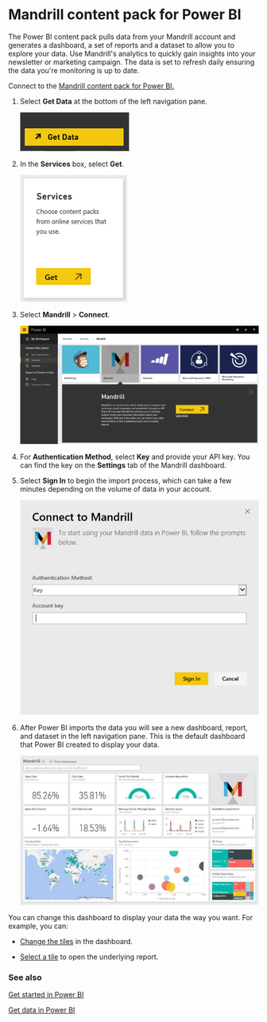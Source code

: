 <properties 
   pageTitle="Mandrill content pack for Power BI"
   description="Mandrill content pack for Power BI"
   services="powerbi" 
   documentationCenter="" 
   authors="theresapalmer" 
   manager="mblythe" 
   editor=""
   tags=""
   qualityFocus="no"
   qualityDate=""/>
 
<tags
   ms.service="powerbi"
   ms.devlang="NA"
   ms.topic="article"
   ms.tgt_pltfrm="NA"
   ms.workload="powerbi"
   ms.date="02/08/2016"
   ms.author="tpalmer"/>
   
# Mandrill content pack for Power&nbsp;BI

The Power BI content pack pulls data from your Mandrill account and generates a dashboard, a set of reports and a dataset to allow you to explore your data. Use Mandrill's analytics to quickly gain insights into your newsletter or marketing campaign. The data is set to refresh daily ensuring the data you're monitoring is up to date.

Connect to the [Mandrill content pack for Power BI.](http://app.powerbi.com/getdata/services/mandrill)

1. Select **Get Data** at the bottom of the left navigation pane.

	![](media/powerbi-content-pack-mandrill/GetData.PNG)

2. In the **Services** box, select **Get**.

	![](media/powerbi-content-pack-mandrill/Services.PNG)

3. Select **Mandrill** > **Connect**.

	![](media/powerbi-content-pack-mandrill/connect.PNG)

4. For **Authentication Method**, select **Key** and provide your API key. You can find the key on the **Settings** tab of the Mandrill dashboard. 

5. Select **Sign In** to begin the import process, which can take a few minutes depending on the volume of data in your account.

	![](media/powerbi-content-pack-mandrill/auth.PNG)

5. After Power BI imports the data you will see a new dashboard, report, and dataset in the left navigation pane. This is the default dashboard that Power BI created to display your data.

	![](media/powerbi-content-pack-mandrill/Mandrill-Dashboard1.jpg)

You can change this dashboard to display your data the way you want. For example, you can:

- [Change the tiles](powerbi-service-edit-a-tile-in-a-dashboard.md) in the dashboard.

- [Select a tile](powerbi-service-dashboard-tiles.md) to open the underlying report.

### See also

[Get started in Power BI](powerbi-service-get-started.md)

[Get data in Power BI](powerbi-service-get-data.md)


